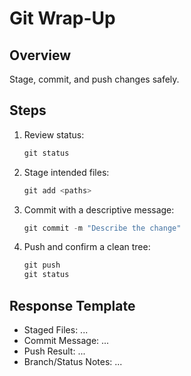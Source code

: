 # Git Wrap-Up

## Overview
Stage, commit, and push changes safely.

## Steps
1. Review status:
   ```powershell
   git status
   ```
2. Stage intended files:
   ```powershell
   git add <paths>
   ```
3. Commit with a descriptive message:
   ```powershell
   git commit -m "Describe the change"
   ```
4. Push and confirm a clean tree:
   ```powershell
   git push
   git status
   ```

## Response Template
- Staged Files: ...
- Commit Message: ...
- Push Result: ...
- Branch/Status Notes: ...
